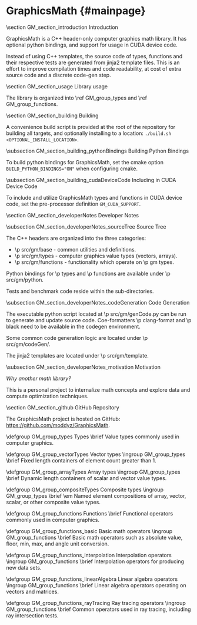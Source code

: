 # GraphicsMath {#mainpage}

\section GM_section_introduction Introduction

GraphicsMath is a C++ header-only computer graphics math library.  It has optional python bindings, and support for usage in CUDA device code.

Instead of using C++ templates, the source code of types, functions and their respective tests 
are generated from jinja2 template files.  This is an effort to improve compilation times and code readability, 
at cost of extra source code and a discrete code-gen step.

\section GM_section_usage Library usage

The library is organized into \ref GM_group_types and \ref GM_group_functions.

\section GM_section_building Building

A convenience build script is provided at the root of the repository for building all targets, and optionally installing to a location: `./build.sh <OPTIONAL_INSTALL_LOCATION>`.

\subsection GM_section_building_pythonBindings Building Python Bindings

To build python bindings for GraphicsMath, set the cmake option `BUILD_PYTHON_BINDINGS="ON"` when configuring cmake.

\subsection GM_section_building_cudaDeviceCode Including in CUDA Device Code

To include and utilize GraphicsMath types and functions in CUDA device code, set the pre-processor definition `GM_CUDA_SUPPORT`.

\section GM_section_developerNotes Developer Notes

\subsection GM_section_developerNotes_sourceTree Source Tree

The C++ headers are organized into the three categories:
- \p src/gm/base - common utilities and definitions.
- \p src/gm/types - computer graphics value types (vectors, arrays).
- \p src/gm/functions - functionality which operate on \p gm types.

Python bindings for \p types and \p functions are available under \p src/gm/python.

Tests and benchmark code reside within the sub-directories.

\subsection GM_section_developerNotes_codeGeneration Code Generation

The executable python script located at \p src/gm/genCode.py can be run to generate and update source code.  Coe-formatters \p clang-format and \p black need to be available in the codegen environment.

Some common code generation logic are located under \p src/gm/codeGen/.

The jinja2 templates are located under \p src/gm/template.

\subsection GM_section_developerNotes_motivation Motivation

<em>Why another math library?</em>  

This is a personal project to internalize math concepts and explore data and compute optimization techniques.

\section GM_section_github GitHub Repository

The GraphicsMath project is hosted on GitHub: https://github.com/moddyz/GraphicsMath.

\defgroup GM_group_types Types
\brief Value types commonly used in computer graphics.

\defgroup GM_group_vectorTypes Vector types
\ingroup GM_group_types
\brief Fixed length containers of element count greater than 1.

\defgroup GM_group_arrayTypes Array types
\ingroup GM_group_types
\brief Dynamic length containers of scalar and vector value types.

\defgroup GM_group_compositeTypes Composite types
\ingroup GM_group_types
\brief \em Named element compositions of array, vector, scalar, or other composite value types.

\defgroup GM_group_functions Functions
\brief Functional operators commonly used in computer graphics.

\defgroup GM_group_functions_basic Basic math operators
\ingroup GM_group_functions
\brief Basic math operators such as absolute value, floor, min, max, and angle unit conversion.

\defgroup GM_group_functions_interpolation Interpolation operators
\ingroup GM_group_functions
\brief Interpolation operators for producing new data sets.

\defgroup GM_group_functions_linearAlgebra Linear algebra operators
\ingroup GM_group_functions
\brief Linear algebra operators operating on vectors and matrices.

\defgroup GM_group_functions_rayTracing Ray tracing operators
\ingroup GM_group_functions
\brief Common operators used in ray tracing, including ray intersection tests.
